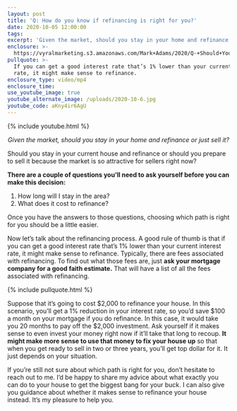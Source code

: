 ```yaml
---
layout: post
title: 'Q: How do you know if refinancing is right for you?'
date: 2020-10-05 12:00:00
tags:
excerpt: 'Given the market, should you stay in your home and refinance or just sell it?'
enclosure: >-
  https://vyralmarketing.s3.amazonaws.com/Mark+Adams/2020/Q-+Should+You+Refinance+Your+Home+or+Sell+It_.mp4
pullquote: >-
  If you can get a good interest rate that’s 1% lower than your current interest
  rate, it might make sense to refinance.
enclosure_type: video/mp4
enclosure_time:
use_youtube_image: true
youtube_alternate_image: /uploads/2020-10-6.jpg
youtube_code: aKny4ir6AgU
---
```


{% include youtube.html %}

<p style="text-align:center;"><em>Given the market, should you stay in your home and refinance or just sell it?</em></p>

Should you stay in your current house and refinance or should you prepare to sell it because the market is so attractive for sellers right now?&nbsp;

**There are a couple of questions you’ll need to ask yourself before you can make this decision:**

1. How long will I stay in the area?&nbsp;
2. What does it cost to refinance?

Once you have the answers to those questions, choosing which path is right for you should be a little easier.

Now let’s talk about the refinancing process. A good rule of thumb is that if you can get a good interest rate that’s 1% lower than your current interest rate, it might make sense to refinance. Typically, there are fees associated with refinancing. To find out what those fees are, just **ask your mortgage company for a good faith estimate.** That will have a list of all the fees associated with refinancing.

{% include pullquote.html %}

Suppose that it’s going to cost $2,000 to refinance your house. In this scenario, you’ll get a 1% reduction in your interest rate, so you’d save $100 a month on your mortgage if you do refinance. In this case, it would take you 20 months to pay off the $2,000 investment. Ask yourself if it makes sense to even invest your money right now if it’ll take that long to recoup. **It might make more sense to use that money to fix your house up** so that when you get ready to sell in two or three years, you’ll get top dollar for it. It just depends on your situation.

If you’re still not sure about which path is right for you, don’t hesitate to reach out to me. I’d be happy to share my advice about what exactly you can do to your house to get the biggest bang for your buck. I can also give you guidance about whether it makes sense to refinance your house instead. It’s my pleasure to help you.